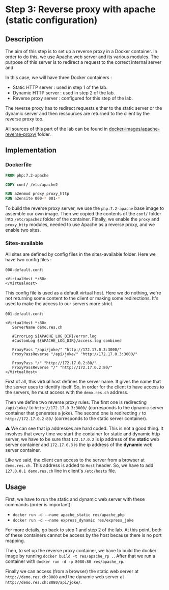 # Step 3: Reverse proxy with apache (static configuration)

## Description

The aim of this step is to set up a reverse proxy in a Docker container. In order to do this, we use Apache web server and its various modules. The purpose of this server is to redirect a request to the correct internal server and 

In this case, we will have three Docker containers :
* Static HTTP server : used in step 1 of the lab.
* Dynamic HTTP server : used in step 2 of the lab.
* Reverse proxy server : configured for this step of the lab.

The reverse proxy has to redirect requests either to the static server or the dynamic server and then ressources are returned to the client by the reverse proxy too.

All sources of this part of the lab can be found in [docker-images/apache-reverse-proxy/](../docker-images/apache-reverse-proxy/) folder.

## Implementation

### Dockerfile

```dockerfile
FROM php:7.2-apache

COPY conf/ /etc/apache2

RUN a2enmod proxy proxy_http
RUN a2ensite 000-* 001-*
```

To build the reverse proxy server, we use the `php:7.2-apache` base image to assemble our own image. Then we copied the contents of the `conf/` folder into `/etc/apache2` folder of the container. Finally, we enable the `proxy` and `proxy_http` modules, needed to use Apache as a reverse proxy, and we enable two sites.

### Sites-available

All sites are defined by config files in the sites-available folder. Here we have two config files :

`000-default.conf`:

```apacheconf
<VirtualHost *:80>
</VirtualHost>
```
 
 This config file is used as a default virtual host. Here we do nothing, we're not returning some content to the client or making some redirections. It's used to make the access to our servers more strict.

 `001-default.conf`:

 ```apacheconf
 <VirtualHost *:80>
	ServerName demo.res.ch

	#ErrorLog ${APACHE_LOG_DIR}/error.log
	#CustomLog ${APACHE_LOG_DIR}/access.log combined

	ProxyPass "/api/joke/" "http://172.17.0.3:3000/"
	ProxyPassReverse "/api/joke/" "http://172.17.0.3:3000/"
	
	ProxyPass "/" "http://172.17.0.2:80/"
	ProxyPassReverse "/" "http://172.17.0.2:80/"
</VirtualHost>
 ```

 First of all, this virtual host defines the server name. It gives the name that the server uses to identify itself. So, in order for the client to have access to the servers, he must access with the `demo.res.ch` address.

 Then we define two reverse proxy rules. The first one is redirecting `/api/joke/` to `http://172.17.0.3:3000/` (corresponds to the dynamic server container that generates a joke). The second one is redirecting `/` to `http://172.17.0.2:80/` (corresponds to the static server container).

 :warning: We can see that ip addresses are hard coded. This is not a good thing. It involves that every time we start the container for static and dynamic http server, we have to be sure that `172.17.0.2` is ip address of the **static** web server container and `172.17.0.3` is the ip address of the **dynamic** web server container.

 Like we said, the client can access to the server from a browser at `demo.res.ch`. This address is added to `Host` header. So, we have to add `127.0.0.1 demo.res.ch` line in client's `/etc/hosts` file.

## Usage

First, we have to run the static and dynamic web server with these commands (order is important):
* `docker run -d --name apache_static res/apache_php`
* `docker run -d --name express_dynamic res/express_joke`

For more details, go back to step 1 and step 2 of the lab. At this point, both of these containers cannot be access by the host because there is no port mapping.

Then, to set up the reverse proxy container, we have to build the docker image by running `docker build -t res/apache_rp .`. After that we run a container with `docker run -d -p 8080:80 res/apache_rp`.

Finally we can access (from a browser) the static web server at `http://demo.res.ch:8080` and the dynamic web server at `http://demo.res.ch:8080/api/joke/`.
